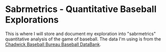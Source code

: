 # Sabrmetrics - Quantitative Baseball Explorations

This is where I will store and document my exploration into "sabrmetrics" quantitative analysis of the game of baseball. The data I'm using is from the [Chadwick Baseball Bureau Baseball DataBank](https://github.com/chadwickbureau/baseballdatabank).
